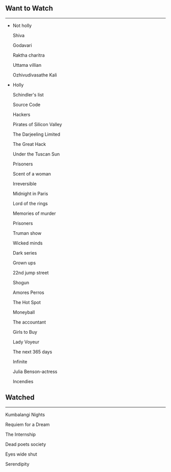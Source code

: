 ## Want to Watch

---

- Not holly
    
    Shiva
    
    Godavari
    
    Raktha charitra
    
    Uttama villian
    
    Ozhivudivasathe Kali
    
- Holly
    
    Schindler's list
    
    Source Code
    
    Hackers
    
    Pirates of Silicon Valley
    
    The Darjeeling Limited
    
    The Great Hack
    
    Under the Tuscan Sun
    
    Prisoners
    
    Scent of a woman
    
    Irreversible
    
    Midnight in Paris
    
    Lord of the rings
    
    Memories of murder
    
    Prisoners
    
    Truman show
    
    Wicked minds
    
    Dark series
    
    Grown ups
    
    22nd jump street
    
    Shogun
    
    Amores Perros
    
    The Hot Spot
    
    Moneyball
    
    The accountant
    
    Girls to Buy
    
    Lady Voyeur
    
    The next 365 days
    
    Infinite
    
    Julia Benson-actress
    
    Incendies
    
      
    
      
    

  

  

## Watched

---

Kumbalangi Nights

Requiem for a Dream

The Internship

Dead poets society

Eyes wide shut

Serendipity